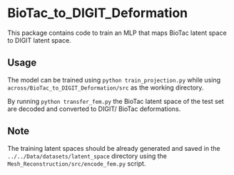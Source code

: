 # BioTac_to_DIGIT_Deformation

This package contains code to train an MLP that maps BioTac latent space to DIGIT latent space. 

## Usage 

The model can be trained using `python train_projection.py` while using `across/BioTac_to_DIGIT_Deformation/src` as the working directory.

By running `python transfer_fem.py` the BioTac latent space of the test set are decoded and converted to DIGIT/ BioTac deformations.

## Note

The training latent spaces should be already generated and saved in the `../../Data/datasets/latent_space` directory using the `Mesh_Reconstruction/src/encode_fem.py` script.